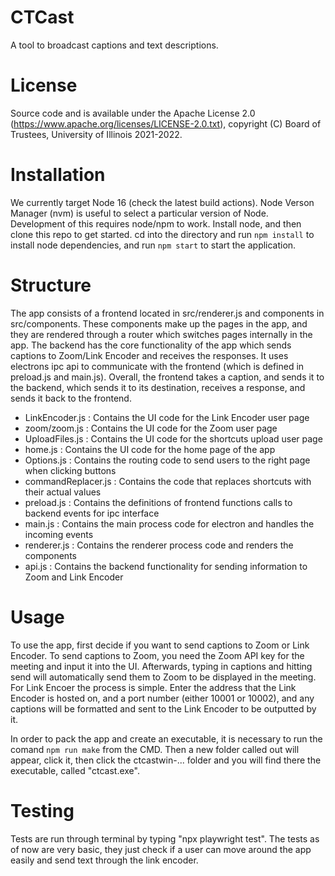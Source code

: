 # CTCast

A tool to broadcast captions and text descriptions.

# License

Source code and is available under the Apache License 2.0 (https://www.apache.org/licenses/LICENSE-2.0.txt), copyright (C) Board of Trustees, University of Illinois 2021-2022.

# Installation
We currently target Node 16 (check the latest build actions). Node Verson Manager (nvm) is useful to select a particular version of Node.
Development of this requires node/npm to work. Install node, and then clone this repo to get started. cd into the directory and run `npm install` to install node dependencies, and run `npm start` to start the application.

# Structure
The app consists of a frontend located in src/renderer.js and components in src/components. These components make up the pages in the app, and they are rendered through a router which switches pages internally in the app.
The backend has the core functionality of the app which sends captions to Zoom/Link Encoder and receives the responses. It uses electrons ipc api to communicate with the frontend (which is defined in preload.js and main.js).
Overall, the frontend takes a caption, and sends it to the backend, which sends it to its destination, receives a response, and sends it back to the frontend.

- LinkEncoder.js : Contains the UI code for the Link Encoder user page
- zoom/zoom.js : Contains the UI code for the Zoom user page
- UploadFiles.js : Contains the UI code for the shortcuts upload user page
- home.js : Contains the UI code for the home page of the app
- Options.js : Contains the routing code to send users to the right page when clicking buttons
- commandReplacer.js : Contains the code that replaces shortcuts with their actual values
- preload.js : Contains the definitions of frontend functions calls to backend events for ipc interface
- main.js : Contains the main process code for electron and handles the incoming events
- renderer.js : Contains the renderer process code and renders the components
- api.js : Contains the backend functionality for sending information to Zoom and Link Encoder

# Usage
To use the app, first decide if you want to send captions to Zoom or Link Encoder. To send captions to Zoom, you need the Zoom API key for the meeting and input it into the UI. Afterwards, typing in captions and hitting send will automatically send them to Zoom to be displayed in the meeting. For Link Encoer the process is simple. Enter the address that the Link Encoder is hosted on, and a port number (either 10001 or 10002), and any captions will be formatted and sent to the Link Encoder to be outputted by it.

In order to pack the app and create an executable, it is necessary to run the comand `npm run make` from the CMD. Then a new folder called out will appear, click it, then click the ctcastwin-... folder and you will find there the executable, called "ctcast.exe".

# Testing
Tests are run through terminal by typing "npx playwright test". The tests as of now are very basic, they just check if a user can move around the app easily and send text through the link encoder.